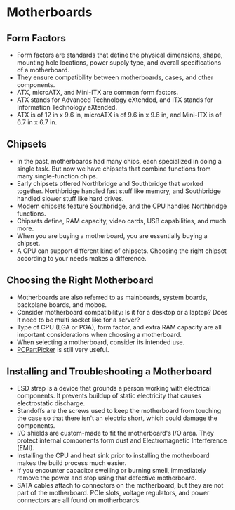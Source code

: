 # Motherboards

## Form Factors
- Form factors are standards that define the physical dimensions, shape, mounting hole locations, power supply type, and overall specifications of a motherboard.
- They ensure compatibility between motherboards, cases, and other components.
- ATX, microATX, and Mini-ITX are common form factors.
- ATX stands for Advanced Technology eXtended, and ITX stands for Information Technology eXtended.
- ATX is of 12 in x 9.6 in, microATX is of 9.6 in x 9.6 in, and Mini-ITX is of 6.7 in x 6.7 in.

## Chipsets
- In the past, motherboards had many chips, each specialized in doing a single task. But now we have chipsets that combine functions from many single-function chips.
- Early chipsets offered Northbridge and Southbridge that worked together. Northbridge handled fast stuff like memory, and Southbridge handled slower stuff like hard drives.
- Modern chipsets feature Southbridge, and the CPU handles Northbridge functions.
- Chipsets define, RAM capacity, video cards, USB capabilities, and much more.
- When you are buying a motherboard, you are essentially buying a chipset.
- A CPU can support different kind of chipsets. Choosing the right chipset according to your needs makes a difference.

## Choosing the Right Motherboard
- Motherboards are also referred to as mainboards, system boards, backplane boards, and mobos.
- Consider motherboard compatibility: Is it for a desktop or a laptop? Does it need to be multi socket like for a server?
- Type of CPU (LGA or PGA), form factor, and extra RAM capacity are all important considerations when choosing a motherboard.
- When selecting a motherboard, consider its intended use.
- [PCPartPicker](https://pcpartpicker.com/) is still very useful.

## Installing and Troubleshooting a Motherboard
- ESD strap is a device that grounds a person working with electrical components. It prevents buildup of static electricity that causes electrostatic discharge.
- Standoffs are the screws used to keep the motherboard from touching the case so that there isn't an electric short, which could damage the components.
- I/O shields are custom-made to fit the motherboard's I/O area. They protect internal components form dust and Electromagnetic Interference (EMI).
- Installing the CPU and heat sink prior to installing the motherboard makes the build process much easier.
- If you encounter capacitor swelling or burning smell, immediately remove the power and stop using that defective motherboard.
- SATA cables attach to connectors on the motherboard, but they are not part of the motherboard. PCIe slots, voltage regulators, and power connectors are all found on motherboards.